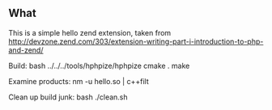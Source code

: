 ## What
This is a simple hello zend extension, taken from
  http://devzone.zend.com/303/extension-writing-part-i-introduction-to-php-and-zend/

Build:
  bash ../../../tools/hphpize/hphpize
  cmake .
  make

Examine products:
  nm -u hello.so | c++filt

Clean up build junk:
  bash ./clean.sh
